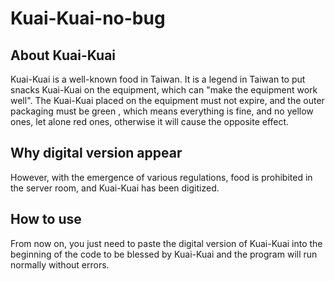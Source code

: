 # Kuai-Kuai-no-bug

## About Kuai-Kuai
Kuai-Kuai is a well-known food in Taiwan. It is a legend in Taiwan to put snacks Kuai-Kuai on the equipment, which can "make the equipment work well". The Kuai-Kuai placed on the equipment must not expire, and the outer packaging must be green , which means everything is fine, and no yellow ones, let alone red ones, otherwise it will cause the opposite effect.

## Why digital version appear
However, with the emergence of various regulations, food is prohibited in the server room, and Kuai-Kuai has been digitized.

## How to use
From now on, you just need to paste the digital version of Kuai-Kuai into the beginning of the code to be blessed by Kuai-Kuai and the program will run normally without errors.